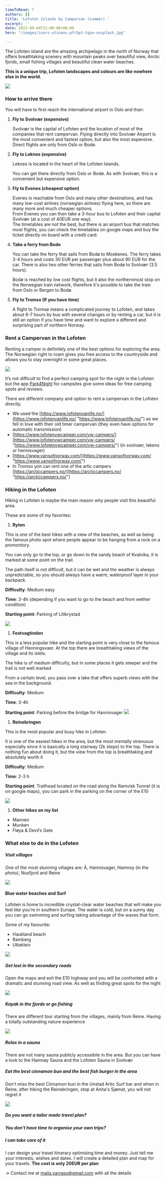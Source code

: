 ```yaml
---
timeToRead: 7
authors: []
title: 'Lofoten Islands by Campervan (summer) '
excerpt: ''
date: 2022-09-04T22:00:00+00:00
hero: "/images/ivars-utinans-pfr5p1-tqzw-unsplash.jpg"

---
```

The Lofoten island are the amazing archipelago in the north of Norway that offers breathtaking scenery with mountain peaks over beautiful view, Arctic fjords, small fishing villages and beautiful clean water beaches.

**This is a unique trip, Lofoten landscapes and colours are like nowhere else in the world.**

![](/images/img_5507-copy.png)

### How to arrive there

You will have to first reach the international airport in Oslo and than:

1. **Fly to Svolvær (expensive)**

   Svolvær is the capital of Lofoten and the location of most of the companies that rent campervan. Flying directly into Svolvær Airport is the most convenient and fastest option, but also the most expensive. Direct flights are only from Oslo or Bodø.
2. **Fly to Leknes (expensive)**

   Leknes is located in the heart of the Lofoten Islands.

   You can get there directly from Oslo or Bodø. As with Svolvær, this is a convenient but expensive option.
3. **Fly to Evenes (cheapest option)**

   Evenes is reachable from Oslo and many other destinations, and has many low-cost airlines (norwegian airlines) flying here, so there are many more and much cheaper options.  
   From Evenes you can then take a 3-hour bus to Lofoten and their capital Svolvær (at a cost of 40EUR one way).  
   The timetables are not the best, but there is an airport bus that matches most flights, you can check the timetables on google maps and buy the ticket directly on board with a credit card.
4. **Take a ferry from Bodo**

   You can take the ferry that sails from Bodø to Moskenes. The ferry takes 3-4 hours and costs 30 EUR per passenger plus about 90 EUR for the car. There is also two other ferries that sails from Bodø to Svolvær (3.5 hours).

   Bodø is reached by low cost flights, but it also the northernmost stop on the Norwegian train network, therefore it's possible to take the train from Oslo or Bergen to Bodø.
5. **Fly to Tromso (If you have time)**

   A flight to Tromsø means a complicated journey to Lofoten, and takes about 6-7 hours by bus with several changes or by renting a car, but it is still an option if you have time and want to explore a different and surprising part of northern Norway.

### Rent a Campervan in the Lofoten

Renting a camper is definitely one of the best options for exploring the area. The Norwegian right to roam gives you free access to the countryside and allows you to stay overnight in some great places.

![](/images/img_5874-copy.png)

It’s not difficult to find a perfect camping spot for the night in the Lofoten but the app [Park4Night](https://park4night.com/) for campsites give some ideas for free camping spots and reviews.

There are different company and option to rent a campervan in the Lofoten directly.

* We used the [https://www.lofotenvanlife.no/](https://www.lofotenvanlife.no/ "https://www.lofotenvanlife.no/") as we fell in love with their old timer campervan (they even have options for automatic transmission)
* [https://www.lofotenvwcamper.com/vw-campers/](https://www.lofotenvwcamper.com/vw-campers/ "https://www.lofotenvwcamper.com/vw-campers/") (in svolvaer, lekens or hennisvager)
* [https://www.vansofnorway.com/](https://www.vansofnorway.com/ "https://www.vansofnorway.com/")
* In Tromso yon can rent one of the artic campers [https://arcticcampers.no/](https://arcticcampers.no/ "https://arcticcampers.no/")

### Hiking in the Lofoten

Hiking in Lofoten is maybe the main reason why people visit this beautiful area.

These are some of my favorites:

1. **Ryten**

This is one of the best hikes with a view of the beaches, as well as being the famous photo spot where people appear to be hanging from a rock on a promontory.

You can only go to the top, or go down to the sandy beach of Kvalvika, it is marked at some point on the trail.

The path itself is not difficult, but it can be wet and the weather is always unpredictable, so you should always have a warm, waterproof layer in your backpack.

**Difficulty**: Medium easy

**Time**: 3-4h (depending if you want to go to the beach and from wether condition)

**Starting point**: Parking of Litlkrystad

![](/images/dsc_6776.JPG)

1. **Festvagtinden**

This is a less popular hike and the starting point is very close to the famous village of Henningsvaer. At the top there are breathtaking views of the village and its islets.

The hike is of medium difficulty, but in some places it gets steeper and the trail is not well marked

From a certain level, you pass over a lake that offers superb views with the sea in the background.

**Difficulty**: Medium

**Time**: 3-4h

**Starting point**: Parking before the bridge for Hannisvager ![](/images/b4489ecc-6eeb-4a0a-be9d-4d723274e9cc.JPG)

1. **Reinebringen**

This is the most popular and busy hike in Lofoten.

It is one of the easiest hikes in the area, but the most mentally strenuous especially since it is basically a long stairway (2k steps) to the top. There is nothing fun about doing it, but the view from the top is breathtaking and absolutely worth it

**Difficulty**: Medium

**Time**: 2-3 h

**Starting point**: Trailhead located on the road along the Ramvisk Tunnel (it is on google maps), you can park in the parking on the corner of the E10

![](/images/3886569e-8d11-44a3-92cd-25f5b173faa2.JPG)

1. **Other hikes on my list**

* Mannen
* Munken
* Fløya & Devil’s Gate

### What else to do in the Lofoten

##### **Visit villages**

One of the most stunning villages are: Ä, Hannisvager, Hamnoy (in the photo), Nusfjord and Reine

![](/images/21555ffb-67d5-4d3d-8d84-56ff2563bd0c.JPG)

#### **Blue water beaches and Surf**

Lofoten is home to incredible crystal-clear water beaches that will make you feel like you're in southern Europe. The water is cold, but on a sunny day you can go swimming and surfing taking advantage of the waves that form.

Some of my favourite:

* Haukland beach
* Ramberg
* Uttakleiv

![](/images/e285091a-9715-452d-8a23-583f15e58c44.JPG)

##### **Get lost in the secondary roads**

Open the maps and exit the E10 highway and you will be confronted with a dramatic and stunning road view. As well as finding great spots for the night

![](/images/fe15a0b8-911f-4d76-b6f6-434db0a12a68.JPG)

##### **Kayak in the fjords or go fishing**

There are different tour starting from the villages, mainly from Reine. Having a totally outstanding nature experience

![](/images/benjamin-davies-mqn-ev9rnly-unsplash.jpg)

##### **Relax in a sauna**

There are not many sauna publicly accessibile in the area. But you can have a look to the Hamnøy Sauna and the Lofoten Sauna in Svolvær

##### **Eat the best cinnamon bun and the best fish burger in the area**

Don't miss the best Cinnamon bun in the Unstad Artic Surf bar and when in Reine, after hiking the Reinebringen, stop at Anita's Sjømat, you will not regret it

![](/images/img_6065-copy.png)

##### **Do you want a tailor made travel plan?**

##### **You don’t have time to organise your own trips?**

##### **I can take care of it**

I can design your travel itinerary optimising time and money. Just tell me your interests, wishes and dates. I will create a detailed plan and map for your travels. **The cost is only 20EUR per plan**

\-> Contact me at [maila.varraso@gmail.com](https://www.mygotoblog.com/post/peru/maila.varraso@gmail.com) with all the details